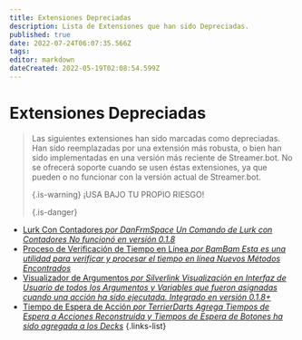 ```yaml
---
title: Extensiones Depreciadas
description: Lista de Extensiones que han sido Depreciadas.
published: true
date: 2022-07-24T06:07:35.566Z
tags:
editor: markdown
dateCreated: 2022-05-19T02:08:54.599Z
---
```


# Extensiones Depreciadas
> Las siguientes extensiones han sido marcadas como depreciadas.  Han sido reemplazadas por una extensión más robusta, o bien han sido implementadas en una versión más reciente de Streamer.bot. No se ofrecerá soporte cuando se usen éstas extensiones, ya que pueden o no funcionar con la versión actual de Streamer.bot. 
> 
> {.is-warning}
> ¡USA BAJO TU PROPIO RIESGO! 
> 
> {.is-danger}

* [Lurk Con Contadores *por DanFrmSpace* *Un Comando de Lurk con Contadores* *No funcionó en versión 0.1.8*](/depreciated/lurk-command-with-counters)
* [Proceso de Verificación de Tiempo en Línea *por BamBam* *Esta es una utilidad para verificar y procesar el tiempo en línea* *Nuevos Métodos Encontrados*](/depreciated/process-uptime-checking)
* [Visualizador de Argumentos *por Silverlink* *Visualización en Interfaz de Usuario de todos los Argumentos y Variables que fueron asignadas cuando una acción ha sido ejecutada.* *Integrado en versión 0.1.8+*](/depreciated/arguments-viewer)
* [Tiempo de Espera de Acción *por TerrierDarts* *Agrega Tiempos de Espera a Acciones* *Reconstruida y Tiempos de Espera de Botones ha sido agregada a los Decks*](/depreciated/actions-cooldown)
{.links-list}
